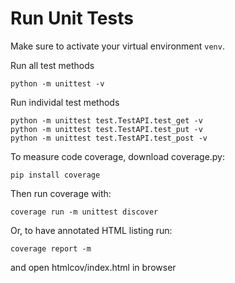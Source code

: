 # Run Unit Tests

Make sure to activate your virtual environment `venv`.

Run all test methods 
```
python -m unittest -v 
```

Run individal test methods
```
python -m unittest test.TestAPI.test_get -v 
python -m unittest test.TestAPI.test_put -v 
python -m unittest test.TestAPI.test_post -v
```

To measure code coverage, download coverage.py:
```
pip install coverage
```
Then run coverage with:
```
coverage run -m unittest discover
```
Or, to have annotated HTML listing run:
```
coverage report -m
```
and open htmlcov/index.html in browser
